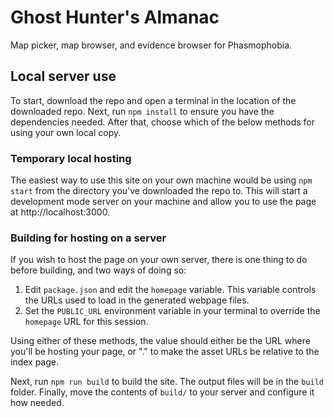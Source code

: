 # Ghost Hunter's Almanac
Map picker, map browser, and evidence browser for Phasmophobia.

## Local server use
To start, download the repo and open a terminal in the location of the downloaded repo. Next, run `npm install` to ensure you have the dependencies needed. After that, choose which of the below methods for using your own local copy.

### Temporary local hosting
The easiest way to use this site on your own machine would be using `npm start` from the directory you've downloaded the repo to. This will start a development mode server on your machine and allow you to use the page at http://localhost:3000.

### Building for hosting on a server
If you wish to host the page on your own server, there is one thing to do before building, and two ways of doing so:

1) Edit `package.json` and edit the `homepage` variable. This variable controls the URLs used to load in the generated webpage files.
2) Set the `PUBLIC_URL` environment variable in your terminal to override the `homepage` URL for this session.

Using either of these methods, the value should either be the URL where you'll be hosting your page, or "." to make the asset URLs be relative to the index page.

Next, run `npm run build` to build the site. The output files will be in the `build` folder. Finally, move the contents of `build/` to your server and configure it how needed.
